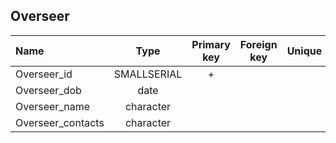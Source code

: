 ## Overseer

|Name|Type|Primary key|Foreign key|Unique|Integrity constraints|Null/not null|
|:----|:----:|:-----------:|:-----------:|:------:|:----------------------:|:------:|
|Overseer_id|SMALLSERIAL|+| | | ||
|Overseer_dob|date||||| not null|
|Overseer_name|character| | | | 100 | not null|
|Overseer_contacts|character| | | | 100 | not null|
